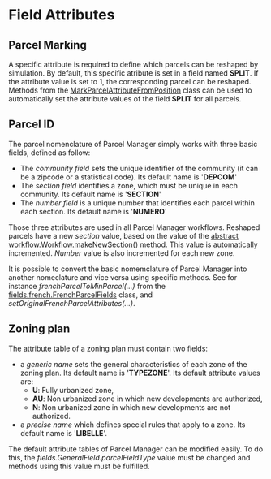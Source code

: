 # Field Attributes

## Parcel Marking
A specific attribute is required to define which parcels can be reshaped by simulation. By default, this specific atribute is set in a field named <b>SPLIT</b>. If the attribute value is set to 1, the corresponding parcel can be reshaped. Methods from the <a href="https://framagit.org/artiscales/parcelmanager/-/blob/master/src/main/java/fr/ign/artiscales/pm/parcelFunction/MarkParcelAttributeFromPosition.java">MarkParcelAttributeFromPosition</a> class can be used to automatically set the attribute values of the field <b>SPLIT</b> for all parcels. 

## Parcel ID

The parcel nomenclature of Parcel Manager simply works with three basic fields, defined as follow:
<ul>
    <li>The <i>community field</i> sets the unique identifier of the community (it can be a zipcode or a statistical code). Its default name is '<b>DEPCOM</b>'</li>
    <li>The <i>section field</i> identifies a zone, which must be unique in each community. Its default name is '<b>SECTION</b>'</li>
    <li>The <i>number field</i> is a unique number that identifies each parcel within each section. Its default name is '<b>NUMERO</b>'</li>
</ul>
Those three attributes are used in all Parcel Manager workflows.
Reshaped parcels have a new <i>section</i> value, based on the value of the <a href="https://framagit.org/artiscales/parcelmanager/-/blob/master/src/main/java/fr/ign/artiscales/pm/workflow/Workflow.java">abstract workflow.Workflow.makeNewSection()</a> method. This value is automatically incremented.
<i>Number</i> value is also incremented for each new zone.

It is possible to convert the basic nomemclature of Parcel Manager into another nomeclature and vice versa using specific methods. See for instance <i>frenchParcelToMinParcel(...)</i> from the <a href="https://framagit.org/artiscales/parcelmanager/-/blob/master/src/main/java/fr/ign/artiscales/pm/fields/french/FrenchParcelFields.java">fields.french.FrenchParcelFields</a> class, and  <i>setOriginalFrenchParcelAttributes(...)</i>.

## Zoning plan

The attribute table of a zoning plan must contain two fields:

<ul>
    <li>a <i>generic name</i> sets the general characteristics of each zone of the zoning plan. Its default name is '<b>TYPEZONE</b>'. Its default attribute values are:
<ul>
    <li> <b>U</b>: Fully urbanized zone,</li>
    <li> <b>AU</b>: Non urbanized zone in which new developments are authorized,</li>
    <li> <b>N</b>: Non urbanized zone in which new developments are not authorized.</li>
</ul>
    <li>a <i>precise name</i> which defines special rules that apply to a zone. Its default name is '<b>LIBELLE</b>'.</li>
</ul>

The default attribute tables of Parcel Manager can be modified easily.
To do this, the <i>fields.GeneralField.parcelFieldType</i> value must be changed and methods using this value must be fulfilled. 
